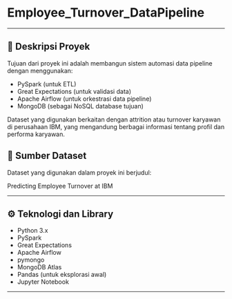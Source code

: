 # Employee_Turnover_DataPipeline

---

## 📌 Deskripsi Proyek

Tujuan dari proyek ini adalah membangun sistem automasi data pipeline dengan menggunakan:
- PySpark (untuk ETL)
- Great Expectations (untuk validasi data)
- Apache Airflow (untuk orkestrasi data pipeline)
- MongoDB (sebagai NoSQL database tujuan)

Dataset yang digunakan berkaitan dengan attrition atau turnover karyawan di perusahaan IBM, yang mengandung berbagai informasi tentang profil dan performa karyawan.

## 🔗 Sumber Dataset

Dataset yang digunakan dalam proyek ini berjudul:

Predicting Employee Turnover at IBM

---

## ⚙️ Teknologi dan Library
- Python 3.x
- PySpark
- Great Expectations
- Apache Airflow
- pymongo
- MongoDB Atlas
- Pandas (untuk eksplorasi awal)
- Jupyter Notebook
  
---
